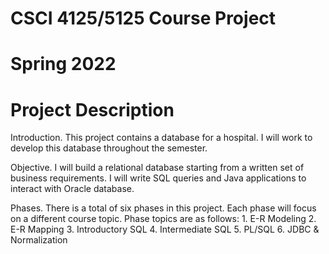 # CSCI 4125/5125 Course Project
# Spring 2022
# Project Description

Introduction. This project contains a database for a hospital. I will work to develop this database throughout the semester. 
<br>

Objective. I will build a relational database starting from a written set of business requirements. I will write SQL queries and Java applications to interact with Oracle database. 
<br>

Phases. There is a total of six phases in this project. Each phase will focus on a different course topic. Phase topics are as follows:
	1. E-R Modeling 
	2. E-R Mapping
	3. Introductory SQL
	4. Intermediate SQL
	5. PL/SQL
	6. JDBC & Normalization 
